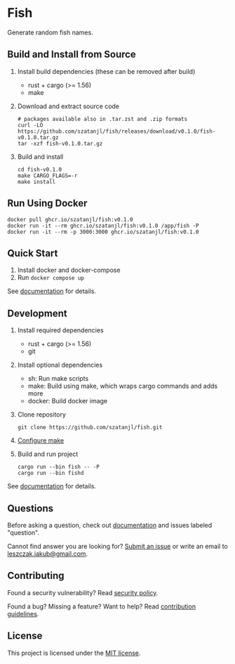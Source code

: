 Fish
====

Generate random fish names.


Build and Install from Source
-----------------------------

1. Install build dependencies (these can be removed after build)

   - rust + cargo (>= 1.56)
   - make

2. Download and extract source code

       # packages available also in .tar.zst and .zip formats
       curl -LO https://github.com/szatanjl/fish/releases/download/v0.1.0/fish-v0.1.0.tar.gz
       tar -xzf fish-v0.1.0.tar.gz

3. Build and install

       cd fish-v0.1.0
       make CARGO_FLAGS=-r
       make install


Run Using Docker
----------------

    docker pull ghcr.io/szatanjl/fish:v0.1.0
    docker run -it --rm ghcr.io/szatanjl/fish:v0.1.0 /app/fish -P
    docker run -it --rm -p 3000:3000 ghcr.io/szatanjl/fish:v0.1.0


Quick Start
-----------

1. Install docker and docker-compose
2. Run `docker compose up`

See [documentation](docs/index.md) for details.


Development
-----------

1. Install required dependencies

   - rust + cargo (>= 1.56)
   - git

2. Install optional dependencies

   - sh: Run make scripts
   - make: Build using make, which wraps cargo commands and adds more
   - docker: Build docker image

3. Clone repository

       git clone https://github.com/szatanjl/fish.git

4. [Configure make](docs/make.md#configuration)

5. Build and run project

       cargo run --bin fish -- -P
       cargo run --bin fishd

See [documentation](docs/index.md#development) for details.


Questions
---------

Before asking a question, check out [documentation](docs/index.md)
and issues labeled "question".

Cannot find answer you are looking for?
[Submit an issue](docs/CONTRIBUTING.md#issues) or write an email to
<leszczak.jakub@gmail.com>.


Contributing
------------

Found a security vulnerability?
Read [security policy](docs/SECURITY.md).

Found a bug?  Missing a feature?  Want to help?
Read [contribution guidelines](docs/CONTRIBUTING.md).


License
-------

This project is licensed under the [MIT license](LICENSE).
